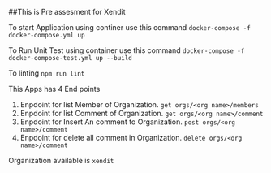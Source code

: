##This is Pre assesment for Xendit

To start Application using continer use this command
```docker-compose -f docker-compose.yml up```

To Run Unit Test using container use this command
```docker-compose -f docker-compose-test.yml up --build```

To linting
```npm run lint```


This Apps has 4 End points

1. Enpdoint for list Member of Organization.
  ```get orgs/<org name>/members```
2. Enpdoint for list Comment of Organization.
  ```get orgs/<org name>/comment```
3. Enpdoint for Insert An comment to Organization.
  ```post orgs/<org name>/comment```
4. Enpdoint for delete all comment in Organization.
  ```delete orgs/<org name>/comment```

Organization available is ```xendit```
